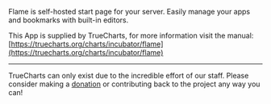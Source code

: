 Flame is self-hosted start page for your server. Easily manage your apps and bookmarks with built-in editors.

This App is supplied by TrueCharts, for more information visit the manual: [https://truecharts.org/charts/incubator/flame](https://truecharts.org/charts/incubator/flame)

---

TrueCharts can only exist due to the incredible effort of our staff.
Please consider making a [donation](https://truecharts.org/about/sponsor) or contributing back to the project any way you can!
